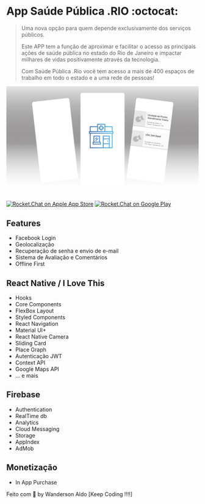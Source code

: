 # App Saúde Pública .RIO :octocat:
>
> Uma nova opção para quem depende exclusivamente dos serviços públicos.
>
> Este APP tem a função de aproximar e facilitar o acesso as principais ações de saúde pública no estado do Rio de Janeiro e impactar milhares de vidas positivamente através da tecnologia.
>
> Com Saúde Pública .Rio você tem acesso a mais de 400 espaços de trabalho em todo o estado e a uma rede de pessoas!

![App Demo](/src/assets/app_rio-saude.png "App Demo")

[![Rocket.Chat on Apple App Store](https://user-images.githubusercontent.com/551004/29770691-a2082ff4-8bc6-11e7-89a6-964cd405ea8e.png)](https://itunes.apple.com/us/app/rocket-chat/id1148741252?mt=8)
[![Rocket.Chat on Google Play](https://user-images.githubusercontent.com/551004/29770692-a20975c6-8bc6-11e7-8ab0-1cde275496e0.png)](https://play.google.com/store/apps/details?id=chat.rocket.android)

## Features

+ Facebook Login
+ Geolocalização
+ Recuperação de senha e envio de e-mail
+ Sistema de Avaliação e Comentários
+ Offline First

## React Native / I Love This

+ Hooks
+ Core Components
+ FlexBox Layout
+ Styled Components
+ React Navigation
+ Material UI+
+ React Native Camera
+ Sliding Card
+ Place Graph
+ Autenticação JWT
+ Context API
+ Google Maps API
+ ... e mais

## Firebase

+ Authentication
+ RealTime db
+ Analytics
+ Cloud Messaging
+ Storage
+ AppIndex
+ AdMob

## Monetização

+ In App Purchase

Feito com 💖 by Wanderson Aldo [Keep Coding !!!!]
